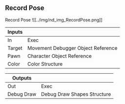 ## Record Pose
Record Pose
![[../img/nd_img_RecordPose.png]]

|Inputs||
|--|--|
| In | Exec |
| Target | Movement Debugger Object Reference |
| Pawn | Character Object Reference |
| Color | Color Structure |

|Outputs||
|--|--|
| Out | Exec |
| Debug Draw | Debug Draw Shapes Structure |
